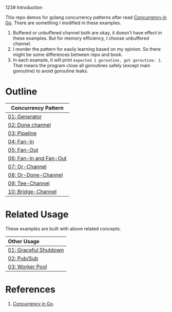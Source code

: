 123# Introduction

This repo demos for golang concurrency patterns after read [Concurrency in Go](https://www.oreilly.com/library/view/concurrency-in-go/9781491941294/). There are something I modified in these examples.

1. Buffered or unbuffered channel both are okay, it doesn't have effect in these examples. But for memory efficiency, I choose unbuffered channel.
2. I reorder the pattern for easily learning based on my opinion. So there might be some differences between repo and book. 
3. In each example, it will print `expected 1 goroutine, got goroutine: 1`. That means the program close all goroutines safely (except main goroutine) to avoid goroutine leaks.

# Outline



| Concurrency Pattern                           |
|-----------------------------------------------|
 | [01: Generator](./01-generator)               | 
 | [02: Done channel](./02-done-channel)         | 
 | [03: Pipeline](./03-pipeline)                 | 
 | [04: Fan-In](./04-fan-in)                     | 
 | [05: Fan-Out](./05-fan-out)                   | 
 | [06: Fan-In and Fan-Out](./06-fan-in-fan-out) |
 | [07: Or-Channel](./07-or-channel)             |
 | [08: Or-Done-Channel](./08-or-done-channel)   |
 | [09: Tee-Channel](./09-tee-channel)           |
 | [10: Bridge-Channel](./10-bridge-channel)     |

# Related Usage

These examples are built with above related concepts. 

| Other Usage                                  |
|:---------------------------------------------|
| [01: Graceful Shutdown](./other/01-graceful) | 
| [02: Pub/Sub](./other/02-pub-sub)            |
| [03: Worker Pool](./other/03-worker-pool)    |

# References

1. [Concurrency in Go](https://www.oreilly.com/library/view/concurrency-in-go/9781491941294/). 

